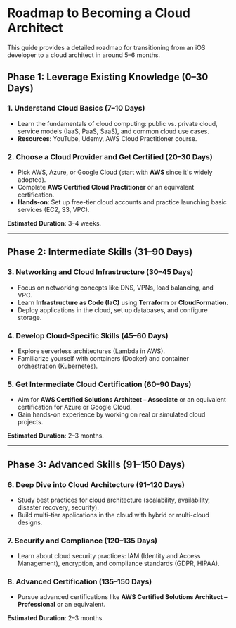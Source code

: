 # Roadmap to Becoming a Cloud Architect

This guide provides a detailed roadmap for transitioning from an iOS developer to a cloud architect in around 5–6 months.

## Phase 1: Leverage Existing Knowledge (0–30 Days)

### 1. Understand Cloud Basics (7–10 Days)
- Learn the fundamentals of cloud computing: public vs. private cloud, service models (IaaS, PaaS, SaaS), and common cloud use cases.
- **Resources**: YouTube, Udemy, AWS Cloud Practitioner course.

### 2. Choose a Cloud Provider and Get Certified (20–30 Days)
- Pick AWS, Azure, or Google Cloud (start with **AWS** since it's widely adopted).
- Complete **AWS Certified Cloud Practitioner** or an equivalent certification.
- **Hands-on**: Set up free-tier cloud accounts and practice launching basic services (EC2, S3, VPC).
  
**Estimated Duration**: 3–4 weeks.

---

## Phase 2: Intermediate Skills (31–90 Days)

### 3. Networking and Cloud Infrastructure (30–45 Days)
- Focus on networking concepts like DNS, VPNs, load balancing, and VPC.
- Learn **Infrastructure as Code (IaC)** using **Terraform** or **CloudFormation**.
- Deploy applications in the cloud, set up databases, and configure storage.

### 4. Develop Cloud-Specific Skills (45–60 Days)
- Explore serverless architectures (Lambda in AWS).
- Familiarize yourself with containers (Docker) and container orchestration (Kubernetes).

### 5. Get Intermediate Cloud Certification (60–90 Days)
- Aim for **AWS Certified Solutions Architect – Associate** or an equivalent certification for Azure or Google Cloud.
- Gain hands-on experience by working on real or simulated cloud projects.
  
**Estimated Duration**: 2–3 months.

---

## Phase 3: Advanced Skills (91–150 Days)

### 6. Deep Dive into Cloud Architecture (91–120 Days)
- Study best practices for cloud architecture (scalability, availability, disaster recovery, security).
- Build multi-tier applications in the cloud with hybrid or multi-cloud designs.

### 7. Security and Compliance (120–135 Days)
- Learn about cloud security practices: IAM (Identity and Access Management), encryption, and compliance standards (GDPR, HIPAA).

### 8. Advanced Certification (135–150 Days)
- Pursue advanced certifications like **AWS Certified Solutions Architect – Professional** or an equivalent.
  
**Estimated Duration**: 2–3 months.
